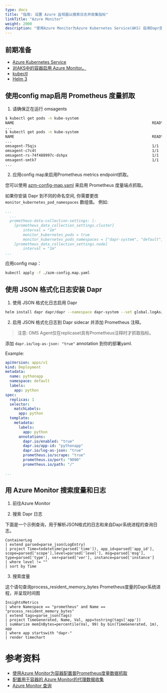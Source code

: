 ```yaml
---
type: docs
title: "指南: 设置 Azure 监视器以搜索日志并收集指标"
linkTitle: "Azure Monitor"
weight: 2000
description: "使用Azure Monitor为Azure Kubernetes Service(AKS) 启用Dapr度量和日志"
---
```


## 前期准备

- [Azure Kubernetes Service](https://docs.microsoft.com/en-us/azure/aks/)
- [对AKS中的容器启用 Azure Monitor。](https://docs.microsoft.com/en-us/azure/azure-monitor/insights/container-insights-overview)
- [kubectl](https://kubernetes.io/docs/tasks/tools/install-kubectl/)
- [Helm 3](https://helm.sh/)

## 使用config map启用 Prometheus 度量抓取

1. 请确保正在运行 omsagents

```bash
$ kubectl get pods -n kube-system
NAME                                                              READY   STATUS    RESTARTS   AGE
...
$ kubectl get pods -n kube-system
NAME                                                              READY   STATUS    RESTARTS   AGE
...
omsagent-75qjs                                                    1/1     Running   1          44h
omsagent-c7c4t                                                    1/1     Running   0          44h
omsagent-rs-74f488997c-dshpx                                      1/1     Running   1          44h
omsagent-smtk7                                                    1/1     Running   1          44h
...
```

2. 应用config map来启用Prometheus metrics endpoint抓取。

您可以使用 [azm-config-map.yaml](/docs/azm-config-map.yaml) 来启用 Prometheus 度量端点抓取。

如果你安装 Dapr 到不同的命名空间, 你需要更改 `monitor_kubernetes_pod_namespaces` 数组值。 例如:

```yaml
...
  ...
  prometheus-data-collection-settings: |-
    [prometheus_data_collection_settings.cluster]
        interval = "1m"
        monitor_kubernetes_pods = true
        monitor_kubernetes_pods_namespaces = ["dapr-system", "default"]
    [prometheus_data_collection_settings.node]
        interval = "1m"
...
```

应用config map：

```bash
kubectl apply -f ./azm-config.map.yaml
```

## 使用 JSON 格式化日志安装 Dapr

1. 使用 JSON 格式化日志启用 Dapr

```bash
helm install dapr dapr/dapr --namespace dapr-system --set global.logAsJson=true
```

2. 启用 JSON 格式化日志到 Dapr sidecar 并添加 Prometheus 注释。

> 注意: OMS Agent仅在replicaset具有Prometheus注释时才抓取指标。

添加 `dapr.io/log-as-json: "true"` annotation 到你的部署yaml.

Example:
```yaml
apiVersion: apps/v1
kind: Deployment
metadata:
  name: pythonapp
  namespace: default
  labels:
    app: python
spec:
  replicas: 1
  selector:
    matchLabels:
      app: python
  template:
    metadata:
      labels:
        app: python
      annotations:
        dapr.io/enabled: "true"
        dapr.io/app-id: "pythonapp"
        dapr.io/log-as-json: "true"
        prometheus.io/scrape: "true"
        prometheus.io/port: "9090"
        prometheus.io/path: "/"

...
```

## 用 Azure Monitor 搜索度量和日志

1. 前往Azure Monitor

2. 搜索 Dapr 日志

下面是一个示例查询，用于解析JSON格式的日志和来自Dapr系统进程的查询日志。

```
ContainerLog
| extend parsed=parse_json(LogEntry)
| project Time=todatetime(parsed['time']), app_id=parsed['app_id'], scope=parsed['scope'],level=parsed['level'], msg=parsed['msg'], type=parsed['type'], ver=parsed['ver'], instance=parsed['instance']
| where level != ""
| sort by Time
```

3. 搜索度量

这个语句查询process_resident_memory_bytes Prometheus度量的Dapr系统进程，并呈现时间图

```
InsightsMetrics
| where Namespace == "prometheus" and Name == "process_resident_memory_bytes"
| extend tags=parse_json(Tags)
| project TimeGenerated, Name, Val, app=tostring(tags['app'])
| summarize memInBytes=percentile(Val, 99) by bin(TimeGenerated, 1m), app 
| where app startswith "dapr-"
| render timechart
```

# 参考资料

* [使用Azure Monitor为容器配置普Prometheus度量数据抓取](https://docs.microsoft.com/en-us/azure/azure-monitor/insights/container-insights-prometheus-integration)
* [配置用于容器的 Azure Monitor的代理数据收集](https://docs.microsoft.com/en-us/azure/azure-monitor/insights/container-insights-agent-config)
* [Azure Monitor 查询](https://docs.microsoft.com/en-us/azure/azure-monitor/log-query/query-language)
